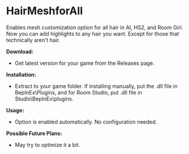 # HairMeshforAll

Enables mesh customization option for all hair in AI, HS2, and Room Girl. Now you can add highlights to any hair you want. Except for those that technically aren't hair.

**Download:**
 - Get latest version for your game from the Releases page.

**Installation:**
 - Extract to your game folder. If installing manually, put the .dll file in BepInEx\Plugins, and for Room Studio, put .dll file in Studio\BepInEx\plugins.

**Usage:**
 - Option is enabled automatically. No configuration needed.
 
**Possible Future Plans:**
 - May try to optimize it a bit.